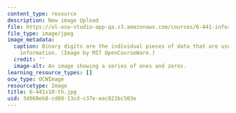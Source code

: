 ```yaml
---
content_type: resource
description: New image Upload
file: https://ol-ocw-studio-app-qa.s3.amazonaws.com/courses/6-441-information-theory-spring-2010/3d860eb8cd0913cdc37eeac921bc503e_6-441s10-th.jpg
file_type: image/jpeg
image_metadata:
  caption: Binary digits are the individual pieces of data that are used to represent
    information. (Image by MIT OpenCourseWare.)
  credit: ''
  image-alt: An image showing a series of ones and zeros.
learning_resource_types: []
ocw_type: OCWImage
resourcetype: Image
title: 6-441s10-th.jpg
uid: 3d860eb8-cd09-13cd-c37e-eac921bc503e
---
```


